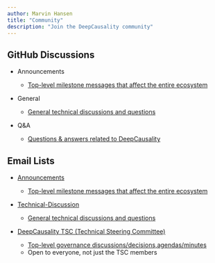```yaml
---
author: Marvin Hansen
title: "Community"
description: "Join the DeepCausality community"
---
```

[//]: # (SPDX-License-Identifier: CC-BY-4.0)

## GitHub Discussions

* Announcements
    - [Top-level milestone messages that affect the entire ecosystem](https://github.com/orgs/deepcausality-rs/discussions/categories/announcements)

* General 
    - [General technical discussions and questions](https://github.com/orgs/deepcausality-rs/discussions/categories/general)


* Q&A
  - [Questions & answers related to DeepCausality](https://github.com/orgs/deepcausality-rs/discussions/categories/q-a)


## Email Lists
* [Announcements](https://lists.lfaidata.foundation/g/DeepCausality-announce)
  - [Top-level milestone messages that affect the entire ecosystem ](https://lists.lfaidata.foundation/g/DeepCausality-announce)

* [Technical-Discussion](https://lists.lfaidata.foundation/g/DeepCausality-technical-discuss)
  - [General technical discussions and questions](https://lists.lfaidata.foundation/g/DeepCausality-technical-discuss)

* [DeepCausality TSC (Technical Steering Committee)](https://lists.lfaidata.foundation/g/deepcausality-tsc)
  - [Top-level governance discussions/decisions,agendas/minutes ](https://lists.lfaidata.foundation/g/deepcausality-tsc)
  - Open to everyone, not just the TSC members

